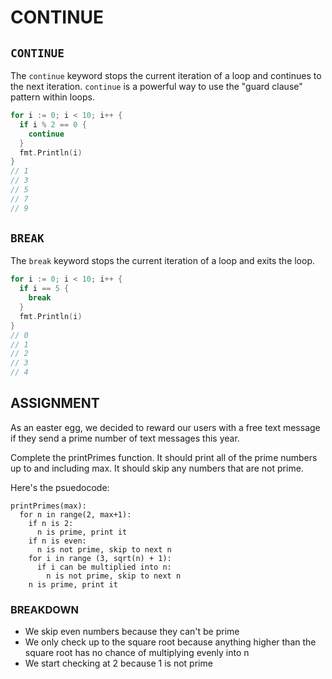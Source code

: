 # CONTINUE

## `CONTINUE`

The `continue` keyword stops the current iteration of a loop and continues to the next iteration. `continue` is a powerful way to use the "guard clause" pattern within loops.

```go
for i := 0; i < 10; i++ {
  if i % 2 == 0 {
    continue
  }
  fmt.Println(i)
}
// 1
// 3
// 5
// 7
// 9
```

## `BREAK`

The `break` keyword stops the current iteration of a loop and exits the loop.

```go
for i := 0; i < 10; i++ {
  if i == 5 {
    break
  }
  fmt.Println(i)
}
// 0
// 1
// 2
// 3
// 4
```

## ASSIGNMENT
As an easter egg, we decided to reward our users with a free text message if they send a prime number of text messages this year.

Complete the printPrimes function. It should print all of the prime numbers up to and including max. It should skip any numbers that are not prime.

Here's the psuedocode:

```
printPrimes(max):
  for n in range(2, max+1):
    if n is 2:
      n is prime, print it
    if n is even:
      n is not prime, skip to next n
    for i in range (3, sqrt(n) + 1):
      if i can be multiplied into n:
        n is not prime, skip to next n
    n is prime, print it
```

### BREAKDOWN

- We skip even numbers because they can't be prime
- We only check up to the square root because anything higher than the square root has no chance of multiplying evenly into n
- We start checking at 2 because 1 is not prime